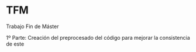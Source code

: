 # TFM
Trabajo Fin de Máster

1º Parte: Creación del preprocesado del código para mejorar la consistencia de este
